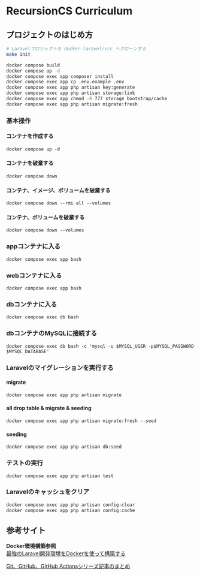 # RecursionCS Curriculum

## プロジェクトのはじめ方
```zsh
# Laravelプロジェクトを docker-laravel/src へクローンする
make init

docker compose build
docker compose up -d
docker compose exec app composer install
docker compose exec app cp .env.example .env
docker compose exec app php artisan key:generate
docker compose exec app php artisan storage:link
docker compose exec app chmod -R 777 storage bootstrap/cache
docker compose exec app php artisan migrate:fresh
```

### 基本操作
#### コンテナを作成する
`docker compose up -d`

#### コンテナを破棄する
`docker compose down`

#### コンテナ、イメージ、ボリュームを破棄する
`docker compose down --rmi all --volumes`

#### コンテナ、ボリュームを破棄する
`docker compose down --volumes`

### appコンテナに入る
`docker compose exec app bash`
### webコンテナに入る
`docker compose exec app bash`
### dbコンテナに入る
`docker compose exec db bash`
### dbコンテナのMySQLに接続する
`docker compose exec db bash -c 'mysql -u $MYSQL_USER -p$MYSQL_PASSWORD $MYSQL_DATABASE'`

### Laravelのマイグレーションを実行する
#### migrate
`docker compose exec app php artisan migrate`

#### all drop table & migrate & seeding
`docker compose exec app php artisan migrate:fresh --seed`

#### seeding
`docker compose exec app php artisan db:seed`

### テストの実行
`docker compose exec app php artisan test`

### Laravelのキャッシュをクリア
```zsh
docker compose exec app php artisan config:clear
docker compose exec app php artisan config:cache
```

## 参考サイト
**Docker環境構築参照**  
[最強のLaravel開発環境をDockerを使って構築する](https://qiita.com/ucan-lab/items/5fc1281cd8076c8ac9f4)  

[Git、GitHub、GitHub Actionsシリーズ記事のまとめ](https://qiita.com/ucan-lab/items/33c63a402f533aa92f3e)  

